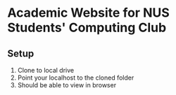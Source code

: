 Academic Website for NUS Students' Computing Club
=========
Setup
----
1. Clone to local drive
2. Point your localhost to the cloned folder
3. Should be able to view in browser
